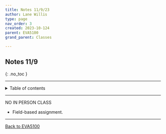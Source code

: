 ```yaml
---
title: Notes 11/9/23
author: Lane Willis
type: page
nav_order: 3
created: 2023-10-124
parent: EVA5100
grand_parent: Classes

---
```


## Notes 11/9
{: .no_toc }

---

<details closed markdown="block">
  <summary>
    Table of contents
  </summary>
  {: .text-delta }
1. TOC
{:toc}
</details>

---

NO IN PERSON CLASS
- Field-based assignment.

---

[Back to EVA5100](/eva5100)